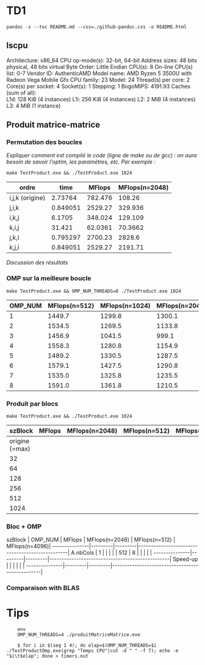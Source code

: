 
# TD1

`pandoc -s --toc README.md --css=./github-pandoc.css -o README.html`

## lscpu

Architecture:            x86_64
  CPU op-mode(s):        32-bit, 64-bit
  Address sizes:         48 bits physical, 48 bits virtual
  Byte Order:            Little Endian
CPU(s):                  8
  On-line CPU(s) list:   0-7
Vendor ID:               AuthenticAMD
  Model name:            AMD Ryzen 5 3500U with Radeon Vega Mobile Gfx
    CPU family:          23
    Model:               24
    Thread(s) per core:  2
    Core(s) per socket:  4
    Socket(s):           1
    Stepping:            1
    BogoMIPS:            4191.93
Caches (sum of all):     
  L1d:                   128 KiB (4 instances)
  L1i:                   256 KiB (4 instances)
  L2:                    2 MiB (4 instances)
  L3:                    4 MiB (1 instance)

## Produit matrice-matrice



### Permutation des boucles

*Expliquer comment est compilé le code (ligne de make ou de gcc) : on aura besoin de savoir l'optim, les paramètres, etc. Par exemple :*

`make TestProduct.exe && ./TestProduct.exe 1024`


  ordre           | time    | MFlops  | MFlops(n=2048) 
------------------|---------|---------|----------------
i,j,k (origine)   | 2.73764 | 782.476 | 108.26           
j,i,k             | 0.849051 | 2529.27 | 329.936
i,k,j             | 6.1705 | 348.024 | 129.109
k,i,j             | 31.421  | 62.0361  | 70.3662  
j,k,i             | 0.795297 | 2700.23 | 2828.6   
k,j,i             | 0.849051 | 2529.27 | 2191.71

*Discussion des résultats*



### OMP sur la meilleure boucle 

`make TestProduct.exe && OMP_NUM_THREADS=8 ./TestProduct.exe 1024`

  OMP_NUM         | MFlops(n=512) | MFlops(n=1024)  | MFlops(n=2048) | MFlops(n=4096)
------------------|---------|----------------|----------------|---------------
1 | 1449.7 | 1299.8 | 1300.1 | 1178.3 |
2                 | 1534.5 | 1269.5 | 1133.8 | 1316.2
3 | 1456.9 | 1041.5 | 999.1 | 1190.0
4 | 1558.3 | 1280.8 | 1154.9 | 1258.3
5 | 1489.2 | 1330.5 | 1287.5 | 1246.3
6 | 1579.1 | 1427.5 | 1290.8 | 1244.7
7 | 1535.0 | 1325.8 | 1235.5 | 1154.9
8 | 1591.0 | 1361.8 | 1210.5 | 1236.5


### Produit par blocs

`make TestProduct.exe && ./TestProduct.exe 1024`

  szBlock         | MFlops  | MFlops(n=2048) | MFlops(n=512)  | MFlops(n=4096)
------------------|---------|----------------|----------------|---------------
origine (=max)    |  |
32                |  |
64                |  |
128               |  |
256               |  |
512               |  | 
1024              |  |




### Bloc + OMP



  szBlock      | OMP_NUM | MFlops  | MFlops(n=2048) | MFlops(n=512)  | MFlops(n=4096)|
---------------|---------|---------|-------------------------------------------------|
A.nbCols       |  1      |         |                |                |               |
512            |  8      |         |                |                |               |
---------------|---------|---------|-------------------------------------------------|
Speed-up       |         |         |                |                |               |
---------------|---------|---------|-------------------------------------------------|



### Comparaison with BLAS


# Tips 

```
	env 
	OMP_NUM_THREADS=4 ./produitMatriceMatrice.exe
```

```
    $ for i in $(seq 1 4); do elap=$(OMP_NUM_THREADS=$i ./TestProductOmp.exe|grep "Temps CPU"|cut -d " " -f 7); echo -e "$i\t$elap"; done > timers.out
```
